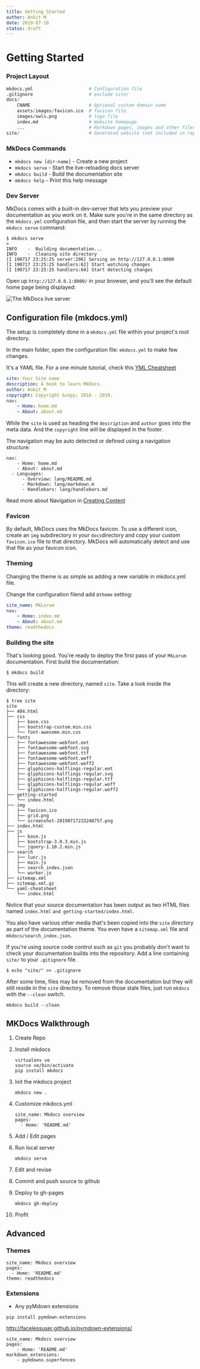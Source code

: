 ```yaml
---
title: Getting Started
author: Ankit M
date: 2019-07-18
status: draft
---
```


# Getting Started

### Project Layout

```python
mkdocs.yml                     # Configuration file
.gitignore                     # exclude site/ 
docs/
    CNAME                      # Optional custom domain name
    assets/images/favicon.ico  # favicon file
    images/owls.png            # logo file
    index.md                   # Website homepage
    ...                        # Markdown pages, images and other files
site/                          # Generated website (not included in repo)
```



### MkDocs Commands

- `mkdocs new [dir-name]` - Create a new project
- `mkdocs serve` - Start the live-reloading docs server
- `mkdocs build` - Build the documentation site
- `mkdocs help` - Print this help message



### Dev Server

MkDocs comes with a built-in dev-server that lets you preview your documentation as you work on it. Make sure you're in the same directory as the `mkdocs.yml` configuration file, and then start the server by running the `mkdocs serve` command:

```shell
$ mkdocs serve
>
INFO    -  Building documentation...
INFO    -  Cleaning site directory
[I 190717 23:25:25 server:296] Serving on http://127.0.0.1:8000
[I 190717 23:25:25 handlers:62] Start watching changes
[I 190717 23:25:25 handlers:64] Start detecting changes
```

Open up `http://127.0.0.1:8000/` in your browser, and you'll see the default home page being displayed:



![The MkDocs live server](../img/screenshot-20190717233248757.png)



## Configuration file (mkdocs.yml)

The setup is completely done in a `mkdocs.yml` file within your project's root directory.

In the main folder, open the configuration file: `mkdocs.yml` to make few changes.

It's a YAML file. For a one minute tutorial, check this  [YML Cheatsheet](../cheatsheets/yaml-cheatsheet.md) 

```yaml
site: Your Site name
description: A book to learn MkDocs. 
author: Ankit M
copyright: Copyright &copy; 2016 - 2019.
nav: 
	- Home: home.md
	- About: about.md
```

While the `site` is used as heading the `description` and `author` goes into the meta data. And the `copyright` line will be displayed in the footer.

The navigation may be auto detected or defined using a navigation structure:

```
nav: 
	- Home: home.md
	- About: about.md
  - Languages:
      - Overview: lang/README.md
      - Markdown: lang/markdown.m
      - Handlebars: lang/handlebars.md
```

Read more about Navigation in [Creating Content](creating-content.md)



### Favicon

By default, MkDocs uses the MkDocs favicon. To use a different icon, create an `img` subdirectory in your `docs`directory and copy your custom `favicon.ico` file to that directory. MkDocs will automatically detect and use that file as your favicon icon.



### Theming

Changing the theme is as simple as adding a new variable in mkdocs.yml file. 

Change the configuration filend add a`theme` setting:

```yaml
site_name: MkLorum
nav:
    - Home: index.md
    - About: about.md
theme: readthedocs
```



### Building the site

That's looking good. You're ready to deploy the first pass of your `MkLorum` documentation. First build the documentation:

```shell
$ mkdocs build
```

This will create a new directory, named `site`. Take a look inside the directory:

```shell
$ tree site
site
├── 404.html
├── css
│   ├── base.css
│   ├── bootstrap-custom.min.css
│   └── font-awesome.min.css
├── fonts
│   ├── fontawesome-webfont.eot
│   ├── fontawesome-webfont.svg
│   ├── fontawesome-webfont.ttf
│   ├── fontawesome-webfont.woff
│   ├── fontawesome-webfont.woff2
│   ├── glyphicons-halflings-regular.eot
│   ├── glyphicons-halflings-regular.svg
│   ├── glyphicons-halflings-regular.ttf
│   ├── glyphicons-halflings-regular.woff
│   └── glyphicons-halflings-regular.woff2
├── getting-started
│   └── index.html
├── img
│   ├── favicon.ico
│   ├── grid.png
│   └── screenshot-20190717233248757.png
├── index.html
├── js
│   ├── base.js
│   ├── bootstrap-3.0.3.min.js
│   └── jquery-1.10.2.min.js
├── search
│   ├── lunr.js
│   ├── main.js
│   ├── search_index.json
│   └── worker.js
├── sitemap.xml
├── sitemap.xml.gz
└── yaml-cheatsheet
    └── index.html
```



Notice that your source documentation has been output as two HTML files named `index.html` `and getting-started/index.html`. 

You also have various other media that's been copied into the `site` directory as part of the documentation theme. You even have a `sitemap.xml` file and `mkdocs/search_index.json`.

If you're using source code control such as `git` you probably don't want to check your documentation builds into the repository. Add a line containing `site/` to your `.gitignore` file.

```shell
$ echo "site/" >> .gitignore
```



After some time, files may be removed from the documentation but they will still reside in the `site` directory. To remove those stale files, just run `mkdocs` with the `--clean` switch.

```
mkdocs build --clean
```





## MKDocs Walkthrough

1. Create Repo

2. Install mkdocs

   ```
   virtualenv ve
   source ve/bin/activate
   pip install mkdocs
   ```

3. Init the mkdocs project

   ```
   mkdocs new .
   ```

4. Customize mkdocs.yml

   ```
   site_name: Mkdocs overview
   pages:
     - Home: 'README.md'
   ```

5. Add / Edit pages

6. Run local server

   ```
   mkdocs serve
   ```

7. Edit and revise

8. Commit and push source to github

9. Deploy to gh-pages

   ```
   mkdocs gh-deploy
   ```

10. Profit

## Advanced

### Themes

```
site_name: Mkdocs overview
pages:
  - Home: 'README.md'
theme: readthedocs
```

### Extensions

- Any pyMdown extensions

```
pip install pymdown-extensions
```

http://facelessuser.github.io/pymdown-extensions/

```shell
site_name: Mkdocs overview
pages:
    - Home: 'README.md'
markdown_extensions:
    - pymdownx.superfences
```

